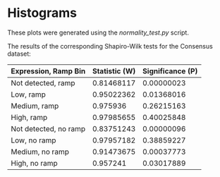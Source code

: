 # Histograms
These plots were generated using the *normality_test.py* script.

The results of the corresponding Shapiro-Wilk tests for the Consensus dataset:

| Expression, Ramp Bin | Statistic (W) | Significance (P) |
| -------------------- | ------------- | ---------------- |
| Not detected, ramp   | 0.81468117   | 0.00000023|
|Low, ramp	| 0.95022362	| 0.01368016  |
| Medium, ramp	| 0.975936	| 0.26215163  |
|High, ramp	| 0.97985655	| 0.40025848  |
|Not detected, no ramp	| 0.83751243	| 0.00000096  |
|Low, no ramp |	0.97957182  |	0.38859227  |
|Medium, no ramp	| 0.91473675	| 0.00037773|
|High, no ramp  |	0.957241  | 0.03017889|
